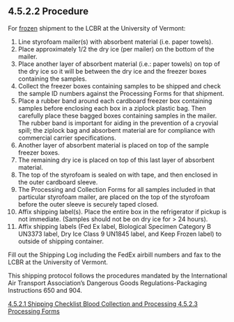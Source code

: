 ## 4.5.2.2 Procedure

For <u>frozen</u> shipment to the LCBR at the University of Vermont:

1. Line styrofoam mailer(s) with absorbent material (i.e. paper towels).
2. Place approximately 1/2 the dry ice (per mailer) on the bottom of the mailer.
3. Place another layer of absorbent material (i.e.: paper towels) on top of the dry ice so it will be between the dry ice and the freezer boxes containing the samples.
4. Collect the freezer boxes containing samples to be shipped and check the sample ID numbers against the Processing Forms for that shipment.
5. Place a rubber band around each cardboard freezer box containing samples before enclosing each box in a ziplock plastic bag. Then carefully place these bagged boxes containing samples in the mailer. The rubber band is important for aiding in the prevention of a cryovial spill; the ziplock bag and absorbent material are for compliance with commercial carrier specifications.
6. Another layer of absorbent material is placed on top of the sample freezer boxes.
7. The remaining dry ice is placed on top of this last layer of absorbent material.
8. The top of the styrofoam is sealed on with tape, and then enclosed in the outer cardboard sleeve.
9. The Processing and Collection Forms for all samples included in that particular styrofoam mailer, are placed on the top of the styrofoam before the outer sleeve is securely taped closed.
10.	Affix shipping label(s).  Place the entire box in the refrigerator if pickup is not immediate. (Samples should not be on dry ice for > 24 hours).
11. Affix shipping labels (Fed Ex label, Biological Specimen Category B UN3373 label, Dry Ice Class 9 UN1845 label, and Keep Frozen label) to outside of shipping container.

Fill out the Shipping Log including the FedEx airbill numbers and fax to the LCBR at the University of Vermont.

This shipping protocol follows the procedures mandated by the International Air Transport Association’s Dangerous Goods Regulations-Packaging Instructions 650 and 904.


<div class="center">
<div class="btn-group">
  <a href=":pages_path:/manuals/blood-collection-processing/4-05-02-01-shipping-checklist.md" class="btn btn-default">
    <span class="glyphicon glyphicon-chevron-left"></span>
    4.5.2.1 Shipping Checklist
  </a>

  <a href=":pages_path:/manuals/blood-collection-processing" class="btn btn-default">
    <span class="glyphicon glyphicon-chevron-up"></span>
    Blood Collection and Processing
  </a>

  <a href=":pages_path:/manuals/blood-collection-processing/4-05-02-03-processing-forms.md" class="btn btn-success">
    4.5.2.3 Processing Forms
    <span class="glyphicon glyphicon-chevron-right"></span>
  </a>
</div>
</div>
